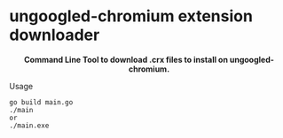 <h1 align "center"> ungoogled-chromium extension downloader </h1>
<p align = "center">
<b> Command Line Tool to download .crx files to install on ungoogled-chromium. </b>

Usage

```
go build main.go
./main
or
./main.exe
```
